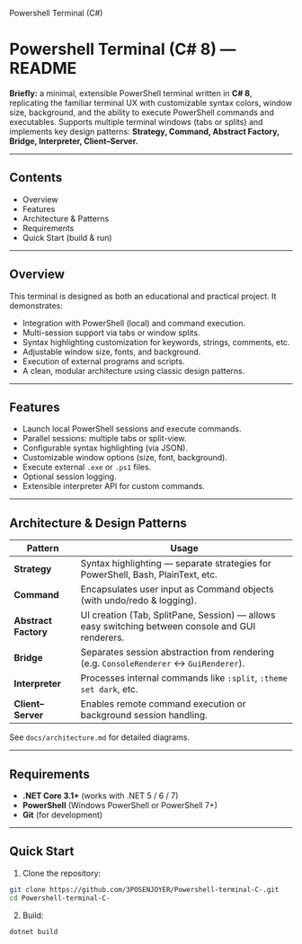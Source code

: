 Powershell Terminal (C#)
# Powershell Terminal (C# 8) — README

**Briefly:** a minimal, extensible PowerShell terminal written in **C# 8**, replicating the familiar terminal UX with customizable syntax colors, window size, background, and the ability to execute PowerShell commands and executables. Supports multiple terminal windows (tabs or splits) and implements key design patterns: **Strategy, Command, Abstract Factory, Bridge, Interpreter, Client–Server.**

---

## Contents

* Overview
* Features
* Architecture & Patterns
* Requirements
* Quick Start (build & run)

---

## Overview

This terminal is designed as both an educational and practical project.
It demonstrates:

* Integration with PowerShell (local) and command execution.
* Multi-session support via tabs or window splits.
* Syntax highlighting customization for keywords, strings, comments, etc.
* Adjustable window size, fonts, and background.
* Execution of external programs and scripts.
* A clean, modular architecture using classic design patterns.

---

## Features

* Launch local PowerShell sessions and execute commands.
* Parallel sessions: multiple tabs or split-view.
* Configurable syntax highlighting (via JSON).
* Customizable window options (size, font, background).
* Execute external `.exe` or `.ps1` files.
* Optional session logging.
* Extensible interpreter API for custom commands.

---

## Architecture & Design Patterns

| Pattern              | Usage                                                                                            |
| -------------------- | ------------------------------------------------------------------------------------------------ |
| **Strategy**         | Syntax highlighting — separate strategies for PowerShell, Bash, PlainText, etc.                  |
| **Command**          | Encapsulates user input as Command objects (with undo/redo & logging).                           |
| **Abstract Factory** | UI creation (Tab, SplitPane, Session) — allows easy switching between console and GUI renderers. |
| **Bridge**           | Separates session abstraction from rendering (e.g. `ConsoleRenderer` ↔ `GuiRenderer`).           |
| **Interpreter**      | Processes internal commands like `:split`, `:theme set dark`, etc.                               |
| **Client–Server**    | Enables remote command execution or background session handling.                                 |

See `docs/architecture.md` for detailed diagrams.

---

## Requirements

* **.NET Core 3.1+** (works with .NET 5 / 6 / 7)
* **PowerShell** (Windows PowerShell or PowerShell 7+)
* **Git** (for development)

---

## Quick Start

1. Clone the repository:

```bash
git clone https://github.com/3POSENJOYER/Powershell-terminal-C-.git
cd Powershell-terminal-C-
```

2. Build:

```bash
dotnet build
```



